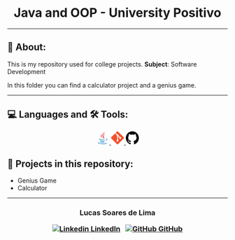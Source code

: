
<!-- > <div align="center">
  <a href="https://github.com">
    <img src="images/logo.svg" alt="Logo" width="160" height="80">
  </a> -->

  <h1 align="center">
    Java and OOP - University Positivo
  </h1>

</div>

<!--  <h3 align="center">


</h3>  -->

---

## 📝 About:

This is my repository used for college projects. **Subject**: Software Development

In this folder you can find a calculator project and a genius game.

---

## 💻 Languages and 🛠 Tools:


<p align="center">
   <a href="https://developer.oracle.com/br/java/">
      <img src="images/java.svg" alt="Java" width="30" height="30"/>
   </a>
   <a href="https://git-scm.com/doc/">
      <img src="images/git.svg" alt="git" width="30" height="30"/>
   </a>
   <a href="https://github.com/">
      <img src="images/github.svg" alt="Github" width="30" height="30"/>
   </a> 
</p>


## 🚧 Projects in this repository:
<ul>
  <li>
    Genius Game
  </li>
  <li>
    Calculator
  </li>
 </ul>
<!-- ---

<h1>🤖 Preview </h1>
<img src=" -->

<!-- ## Como Baixar

```bash

# Instruções

$ Comandos


``` -->

---

<h3 align="center">

  Lucas Soares de Lima
<br/>

  <a align="center">
   
   [![Linkedin](https://i.stack.imgur.com/gVE0j.png) LinkedIn](https://www.linkedin.com/in/lucasoalima/)
&nbsp;
  [![GitHub](https://i.stack.imgur.com/tskMh.png) GitHub](https://github.com/lucasoalima)
  </a>
</h3>
